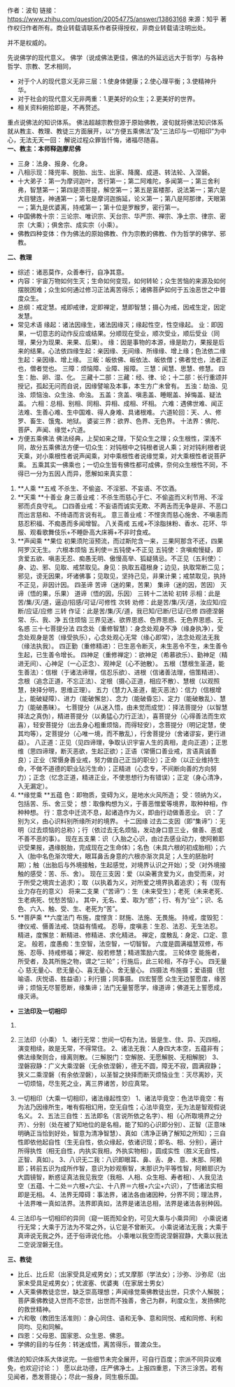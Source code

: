 作者：波旬
链接：https://www.zhihu.com/question/20054775/answer/13863168
来源：知乎
著作权归作者所有。商业转载请联系作者获得授权，非商业转载请注明出处。

并不是权威的。


先说佛学的现代意义。
佛学（说成佛法更佳，佛法的外延远远大于哲学）与各种哲学、宗教、艺术相同，

- 对于个人的现代意义无非三层：1.使身体健康；2.使心理平衡；3.使精神升华。
- 对于社会的现代意义无非两重：1.更美好的众生；2.更美好的世界。
- 相关资料俯拾即是，不再赘述。

重点说佛法的知识体系。
 佛法超越宗教但源于原始佛教，波旬就将佛法知识体系就从教主、教理、教徒三方面展开，以“方便五乘佛法”及“三法印与一切相印”为中心，无法无天一回：
解说过程众罪皆忏悔，诸福尽随喜。   
 **一、教主：本师释迦摩尼佛**

- 三身：法身、报身、化身。
- 八相示现：降兜率、脱胎、出生、出家、降魔、成道、转法轮、入涅磐。
- 十大弟子：第一为摩诃迦叶，苦行第一；第二阿难陀，多闻第一；第三舍利弗，智慧第一；第四是须菩提，解空第一；第五是富楼那，说法第一；第六是大目犍连，神通第一；第七是摩诃迦旃延，论义第一；第八是阿那律，天眼第一；第九是优婆离，持戒第一；第十位是罗睺罗，密行第一。
- 中国佛教十宗：三论宗、唯识宗、天台宗、华严宗、禅宗、净土宗、律宗、密宗（大乘）；俱舍宗、成实宗（小乘）。
- 佛教四种变体：作为佛法的原始佛教、作为宗教的佛教、作为哲学的佛学、邪教。


**二、教理**

- 综述：诸恶莫作，众善奉行，自净其意。
- 内容：宇宙万物如何生灭；生命如何变现，如何转轮；众生苦恼的来源及如何摆脱困难；众生如何通过修习正法离苦得乐；诸佛菩萨如何于五浊恶世之中普度众生。
- 总纲：戒定慧。戒即戒律，定即禅定，慧即智慧；摄心为戒，因戒生定，因定发慧。
- 常见术语
  缘起：诸法因缘生，诸法因缘灭；缘起性空，性空缘起。
  业：即因果，一切意志的动作反应或结果。分顺现在受业，顺次受业，顺后受业（同理，果分为现果、来果、后果）。
  缘：因是事物的本源，缘是助力，果报是后来的结果。心法依四缘生起：亲因缘、无间缘、所缘缘、增上缘；色法依二缘生起：亲因缘、增上缘。
  三皈：皈依佛、皈依法、皈依僧；佛者觉也，法者正也，僧者觉也。
  三障：烦恼障、业障、报障。
  三慧：闻慧、思慧、修慧。
  四生：胎、卵、湿、化。
  三藏十二部：三藏：经、律、论；十二部：长行重颂并授记，孤起无问而自说，因缘譬喻及本事，本生方广未曾有。
  五浊：劫浊、见浊、烦恼浊、众生浊、命浊。
  五盖：贪盖、嗔恚盖、睡眠盖、掉悔盖、疑法盖。
  六相：总相、别相、同相、异相、成相、坏相。
  六难：遇佛世难、闻正法难、生善心难、生中国难、得人身难、具诸根难。
  六道轮回：天、人、修罗、畜生、饿鬼、地狱。
  婆娑三界：欲界、色界、无色界。
  十法界：佛陀、菩萨、声闻、缘觉+六道。
- 方便五乘佛法
  佛法经典，上契如来之理，下契众生之理；众生根性，深浅不同，故分五乘佛法方便一切众生：对钝根中之钝根者说人乘；对对钝利根者说天乘，对小乘根性者说声闻乘，对中乘根性者说缘觉乘，对大乘根性者说菩萨乘。
  五乘其实一佛乘也；一切众生皆有佛性都可成佛，奈何众生根性不同，不得已一分为五因人而异，愿解如来真实意：

1. **人乘
   **五戒
   不杀生、不偷盗、不淫邪、不妄语、不饮酒。
2. **天乘
   **十善业
   身三善业戒：不杀生而慈心于仁、不偷盗而义利节用、不淫邪而贞良守礼。
   口四善业戒：不妄语而诚实无欺、不两舌而无争是非、不恶口而出言慈和、不绮语而言说有礼。
   意三善业戒：不悭贪而慈心施舍、不嗔恚而慈忍积福、不痴愚而多闻增智。
   八关斋戒
   五戒+不涂脂抹粉、香水、花环、华服、观看歌舞伎乐+不睡卧高大床褥+不非时食戒。
3. **声闻乘
   **果位
   初果须陀洹预流，而过斯陀含一来，三果阿那含不还，四果阿罗汉无生。
   六根本烦恼
   五利使＝五钝使+不正见
   五钝使：贪嗔痴慢疑，即贪爱五欲、嗔恚无忍、痴愚无明、傲慢高举、狐疑猜忌。不正见（五利使）：身、边、邪、见取、戒禁取见。身见：执取五蕴根身；边见，执取常断二见；邪见，谤无因果，坏诸佛事；见取见，坚持己见，非果计果；戒禁取见，执持不正见，非因计因。
   四圣谛
   苦谛（迷的果，苦果）
   集谛（迷的因，苦因）
   灭谛（悟的果，乐果）
   道谛（悟的因，乐因）
   三转十二法轮
   初转 示相：此是苦/集/灭/道，逼迫/招感/可证/可修性
   次转 劝修：此是苦/集/灭/道，汝应知/应断/应证/应修
   三转 作证：此是苦/集/灭/道，我已知/已断/已证/已修
   四德涅磐
   常、乐、我、净
   五住烦恼
   三界见迷、欲界思惑、色界思惑、无色界思惑、无名惑
   三十七菩提分法
   四念处（重修智慧）：身念处观身不净（缘身执净），受念处观身是苦（缘受执乐），心念处观心无常（缘心即常），法念处观法无我（缘法执我）。
   四正勤（重修精进）：已生恶令断灭，未生恶令不生，未生善令生起，已生善令增长。
   四神足（重修禅定）：欲神足（希慕欲乐）、勤神足（精进无间）、心神足（一心正念）、观神足（心不驰散）。
   五根（慧根生圣道，能生善法）：信根（于诸法谛理，信忍乐欲）、进根（信诸善法理，倍策精进）、念根（追念正道，不忘正法）、定根（摄心正道，相应不散）、慧根（以观照慧，抉择分明，思维正理）。
   五力（慧力入圣道，能灭恶法）：信力（信根增上，能破疑障）、进力（能破懈怠）、念力（能破昏忘）、定力（能破散乱）、慧力（能破愚昧）。
   七菩提分（从迷入悟，由未觉而成觉）：择法菩提分（以智慧择法之真伪），精进菩提分（以勇猛心力行正法），喜菩提分（心得善法而生欢喜），轻安菩提分（出去身心粗重烦恼，而得轻安），念菩提分（明记定慧，使其均等），定菩提分（心唯一境，而不散乱），行舍菩提分（舍诸谬妄，更行进益）。
   八正道：正见（见四谛理，争取认识宇宙人生的真相，走向正道）；正思维（思四谛理，断灭恶欲，生起正欲）；正语（常慑口善业戒，言语真诚善良）；正业（常慑身善业戒，努力做自己正当的职业）；正命（以正业维持生命，不做不道德的职业玷污生命）；正精进（心念专，不间断向善的方向努力）；正念（忆念正道，精进正业，不使思想行为有错误）；正定（身心清净，入无漏定）。
4. **缘觉乘
   **五蕴
   色：即物质，变碍为义，是地水火风所造；
   受：领纳为义，包括苦、乐、舍三受；
   想：取像构想为义，于善恶憎爱等境界，取种种相，作种种想。
   行：意念中迁流不息，起诸造作为义，即由行动做善恶业。
   识：了别为义，由心识料别所缘所对的境界。
   十二因缘
   过去二支因（即“集谛”）：无明（过去烦恼的总称）；行（依过去无名烦恼，发动身口意三业，做善、恶或不善不恶的事）。
   现在五支果：识（入胎之心识，由过去感业动力，使阿赖耶识受果报，遇缘脱胎，完成现在之生命体）；名色（未具六根的初成胎相）；六入（胎中名色渐次增大，眼耳鼻舌身意的六根亦渐次具足；人生的胚胎时期）；触（出胎后与外境接触，生起感觉，对境界认识之开始）；受（对外境接触的感受：苦、乐、舍）。
   现在三支因：爱（以染著贪爱为义，由受而来，对于所受之境宾士追求）；取（以执着为义，对所爱之境界执着追求）；有（现有业力存在的意义）
   将来二支果（“苦谛”）：生（未来受生）；老死（未来老死、生老病死、忧愁苦恼）。
   其中，无名、爱、取为“惑”；行、有为“业”；识、名色、六入、触、受、生、老死为“苦”。
5. **菩萨乘
   **六度法门
   布施，度悭贪：财施、法施、无畏施。
   持戒，度毁犯：律仪戒、慑善法戒、饶益有情戒。
   忍辱，度嗔恚：生忍、法忍、无生法忍。
   精进，度懈怠：断精进、修精进、求化精进。
   禅定，度散乱：身定、口定、意定。
   般若，度愚痴：生空智，法空智，一切智智。
   六度是圆满福慧双修，布施、忍辱、持戒修福；禅定、般若修慧；精进策励六度。
   三轮体空
   能施者，所受者，及其所施之物，谓之“三轮”；行施后，此三轮相，不存于心。
   四无量心
   慈无量心、悲无量心、喜无量心、舍无量心。
   四摄法
   布施摄；爱语摄（慰喻语、庆悦语、胜益语）；利行摄；同事摄。
   四宏誓愿
   众生无边誓愿度，缘苦谛；烦恼无尽誓愿断，缘集谛；法门无量誓愿学，缘道谛；佛道无上誓愿成，缘灭谛。

- **三法印及一切相印**

1. 

2. 三法印（小乘）
   1、诸行无常：世间一切有为法，皆是生、住、异、灭四相，演变相续，故是无常，不得常住。
   2、诸法无我：人身四大本空，五蕴非有；佛法缘聚则合，缘离则散。（三解脱门：空解脱、无愿解脱、无相解脱）
   3、涅磐寂静：广义大乘涅磐（无余依涅磐），德无不圆，障无不寂，圆满寂静；狭义二乘涅磐（有余依涅磐），以圣智之抉择而断灭烦恼业生：灭尽离妙，灭一切烦恼，尽生死之业，离三界诸苦，妙应真常。
3. 一切相印（大乘一切相印，诸法缘起性空）
   1、诸法毕竟空：色法毕竟空：有为法乃因缘所生，唯有假相幻用，空无自性；心法毕竟空，无为法是智观假说名义。
   2、五法三自性：五法即名（言说所依之名字）、相（心所取境界之分齐）、分别（处在被了知地位的是名相，能了知的心识即分别）、正智（正意味明确正当恰到好处，智意为清净智慧）、真如（清净正确了解知之所知）；三自性即依他起自性（生无自性，依众缘起，依诸识现；即名、相、分别），遍计所得执性（相无自性，内执实我相，外执实物相），圆成实性（胜义无自性，正智、真如）。
   3、八识无二我：八识即眼耳、鼻、舌、身、意、末那、阿赖耶；转前五识为成所作智，意识为妙观察智，末那识为平等性智，阿赖耶识为大圆镜智，断惑证真法我见我空（我相、人相、众生相、寿者相）、人我见法空（五蕴、十二处＝六根+六尘、十八界＝六根+六尘+六识），了悟诸法实相即是无相。
   4、法界无障碍：事法界，诸法各由诸因种，分界不同；理法界，十法界唯一真如法界。法界即真如，法界是诸法总相，法界是诸法各别种因。
4. 三法印与一切相印的异同（窥一斑而知全豹，可见大乘与小乘异同）
   小乘说诸行无常；大乘于万法为不常之外，认它是不曾断灭。
   小乘说诸法无我；大乘于真谛说无我之外，还于俗谛说化他。
   小乘唯以我空而说涅磐寂静，大乘以我法二空说涅磐无住。

**三、教徒**

- 比丘、比丘尼（出家受具足戒男女）；式叉摩那（学法女）；沙弥、沙弥尼（出家未受具足戒男女）；优波塞、优婆夷（在家居士男女）
- 人天乘佛教徒恋世，缺乏崇高理想；声闻缘觉乘佛教徒出世，只求个人解脱；菩萨乘佛教徒入世而不恋世，出世而不独善，舍己为群，利度众生，发扬佛陀的救世精神。
- 六和敬（教团生活准则）：身心同住、语和无争、意和同悦、戒和同修、利和同均、见和同解。
- 四恩：父母恩、国家恩、众生恩、佛恩。
- 学佛的目的与任务：转迷成悟，离苦得乐，普渡众生。

佛法的知识体系大体说完。一些细节未完全展开，可自行百度；宗派不同异议难免，也欢迎讨论：）
愿以此功德，庄严佛净土。上报四重恩，下济三涂苦。若有见闻者，悉发菩提心；尽此一报身，同生极乐国。